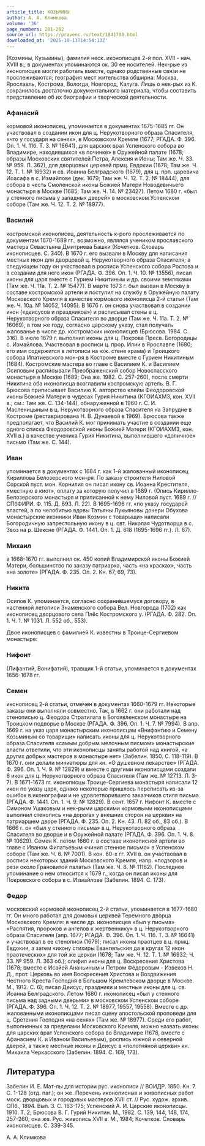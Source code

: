 ```yaml
---
article_title: КОЗЬМИНЫ
author: А. А. Климкова
volume: '36'
page_numbers: 281-282
source_url: https://pravenc.ru/text/1841700.html
downloaded_at: '2025-10-13T14:54:13Z'
---
```


(Козмины, Кузьмины), фамилия неск. иконописцев 2-й пол. XVII - нач. XVIII в.; в документах упоминаются ок. 30 ее носителей. Нек-рые из иконописцев могли работать вместе, однако родственные связи не прослеживаются; география мест жительства обширна: Москва, Ярославль, Кострома, Вологда, Новгород, Калуга. Лишь о нек-рых из К. сохранилось достаточно документального материала, чтобы составить представление об их биографии и творческой деятельности.

### Афанасий

кормовой иконописец, упоминается в документах 1675-1685 гг. Он участвовал в создании икон для ц. Нерукотворного образа Спасителя, «что у государя на сенях», в Московском Кремле (1677; РГАДА. Ф. 396. Оп. 1. Ч. 11б. Т. 3. № 16641), для царских врат Успенского собора во Владимире, находившихся «в починке» в Оружейной палате (1678; образы Московских святителей Петра, Алексия и Ионы; Там же. Ч. 33. № 959. Л. 362), для дворцовых церквей прмц. Евдокии (1678; Там же. Ч. 12. Т. 1. № 16932) и св. Иоанна Белградского (1679), для ц. прп. царевича Иоасафа в с. Измайлове (дек. 1679; Там же. Ч. 12. Т. 2. № 18444), для собора в честь Смоленской иконы Божией Матери Новодевичьего монастыря в Москве (1685; Там же. Ч. 14. № 23427). Летом 1680 г. «был у стенного письма у западных дверей» в московском Успенском соборе (Там же. Ч. 12. Т. 2. № 18977).

### Василий

костромской иконописец, деятельность к-рого прослеживается по документам 1670-1689 гг., возможно, являлся учеником ярославского мастера Севастьяна Дмитриева Башки (Кочетков. Словарь иконописцев. С. 340). В 1670 г. его вызвали в Москву для написания местных икон для дворцовой ц. Нерукотворного образа Спасителя; в следующем году он участвовал в росписи Успенского собора Ростова и в создании для него икон (РГАДА. Ф. 396. Оп. 1. Ч. 10. № 13556), писал иконы для царя вместе с Гурием Никитиным и др. своими земляками (Там же. Ч. 11а. Т. 2. № 15477). В марте 1673 г. был вызван в Москву в составе костромской артели и поступил на службу в Оружейную палату Московского Кремля в качестве кормового иконописца 2-й статьи (Там же. Ч. 10а. № 14052, 14095). В 1676 г. он снова участвовал в создании икон («деисусов и праздников») и расписывал стены в ц. Нерукотворного образа Спасителя во дворце (Там же. Ч. 11а. Т. 2. № 16069), в том же году, согласно царскому указу, стал получать жалованье в числе др. костромских иконописцев (Брюсова. 1984. С. 316). В июле 1679 г. выполнил иконы для ц. Покрова Пресв. Богородицы с. Измайлова. Участвовал в росписи ц. прор. Илии в Ярославле (1680; его имя содержится в летописи на юж. стене храма) и Троицкого собора Ипатиевского мон-ря в Костроме вместе с Гурием Никитиным (1684). Костромские мастера во главе с Василием К. и Василием Осиповым расписывали Преображенский собор Новоспасского монастыря в Москве (1689; Она же. 1982. С. 257-260), после смерти Никитина оба иконописца возглавили костромскую артель. В. Г. Брюсова приписывает Василию К. авторство клейм Феодоровской иконы Божией Матери в чудесах Гурия Никитина (КГОИАХМЗ, кон. XVII в.; см.: Там же. С. 134-144), обнаруженной в 1960 г. С. И. Масленицыным в ц. Нерукотворного образа Спасителя на Запрудне в Костроме (реставрирована Н. В. Дунаевой в 1969). Брюсова также предполагает, что Василий К. мог принимать участие в создании еще одного списка Феодоровской иконы Божией Матери (КГОИАХМЗ, кон. XVII в.) в качестве ученика Гурия Никитина, выполнившего «доличное» письмо (Там же. С. 144).

### Иван

упоминается в документах с 1684 г. как 1-й жалованный иконописец Кириллова Белозерского мон-ря. По заказу строителя Ниловой Сорской пуст. мон. Корнилия он писал икону св. Иоанна Крестителя, «местную в киот», оплату за которую получил в 1689 г. (Опись Кирилло-Белозерского монастыря и приписанной к нему Ниловой пуст. 1689 г. // СПбФИРИ. Ф. 115. Д. 693. Л. 22). В 1695-1696 гг. «по указу государей властей, а по челобитью вдовы Татьяны Лукьяновы дочери Обухова монастырские иконники Иван Козмин с товарыщи» написали Богородичную запрестольную икону в ц. свт. Николая Чудотворца в с. Звоз на р. Шексне (РГАДА. Ф. 1441. Оп. 1. Д. 618 (1695-1696 гг.). Л. 67).

### Михаил

в 1668-1670 гг. выполнил ок. 450 копий Владимирской иконы Божией Матери, большинство по заказу патриарха, часть «на красках», часть «на золоте» (РГАДА. Ф. 235. Оп. 2. Кн. 67, 69, 73).

### Никита

Осипов К. упоминается, согласно сохранившемуся договору, в настенной летописи Знаменского собора Вел. Новгорода (1702) как иконописец дворцового села Плёс Костромского у. (РГАДА. Ф. 282. Оп. 1. Ч. 1. № 1031. Л. 552 об., 553).

Двое иконописцев с фамилией К. известны в Троице-Сергиевом монастыре:

### Нифонт

(Лифантий, Вонифатий), травщик 1-й статьи, упоминается в документах 1656-1678 гг.

### Семен

иконописец 2-й статьи, отмечен в документах 1660-1679 гг. Некоторые заказы они выполняли совместно. Так, в 1662 г. они работали над стенописью ц. Феодора Стратилата в Богоявленском монастыре на Троицком подворье в Москве (РГАДА. Ф. 396. Оп. 1. Ч. 7. № 7994). В апр. 1669 г. на указ царя монастырским иконописцам «Внифантию и Семену Козьминым со товарищи» написать иконы для ц. Нерукотворного образа Спасителя «самым добрым мелочным писмом» монастырские власти ответили, что эти иконописцы заняты работой над книгой, «а других добрых мастеров в монастыре нет» (Забелин. 1850. С. 118-119). В 1670 г. они делали миниатюры для кн. «О душевном лекарстве» (РГАДА. Ф. 396. Оп. 1. Ч. 9. № 12829) и вместе с другими иконописцами создали 6 икон для ц. Нерукотворного образа Спасителя (Там же. № 12713. Л. 3-7). В 1671-1673 гг. иконописцы Троице-Сергиева монастыря написали 12 икон по указу царя, однако некоторые пришлось переписать из-за ошибок в иконографии и не удовлетворившего заказчиков стиля письма (РГАДА. Ф. 1441. Оп. 1. Ч. 9. № 12829). В сент. 1657 г. Нифонт К. вместе с Симоном Ушаковым и нек-рыми царскими кормовыми иконописцами выполнил стенопись «на дорогах у внешних сторон на церкви» на патриаршем дворе (РГАДА. Ф. 235. Оп. 2. Кн. 43. Л. 82 об., 83 об.). В 1666 г. он «был у стенного письма» в ц. Нерукотворного образа Спасителя во дворце и в Оружейной палате (РГАДА. Ф. 396. Оп. 1. Ч. 8. № 10629). Семен К. летом 1660 г. в составе иконописной артели во главе с Иваном Филатьевым «чинил стенное письмо» в Успенском соборе (Там же. Ч. 6. № 7001). В кон. 60-х гг. XVII в. он участвовал в росписи некоторых зданий Московского Кремля, напр. «подзоров и рези около Грановитой палаты» (Там же. Ч. 8. № 11162). Последнее упоминание о нем относится к 1679 г., когда он писал иконы для Покровского собора в с. Измайлове (Забелин. 1894. С. 173).

### Федор

московский кормовой иконописец 2-й статьи, упоминается в 1677-1680 гг. Он много работал для домовых церквей Теремного дворца Московского Кремля: в числе др. иконописцев «был у письма» «Распятия, пророков и ангелов к жертвеннику» в ц. Нерукотворного образа Спасителя (апр. 1677; РГАДА. Ф. 396. Оп. 1. Ч. 11б. Т. 3. № 16641) и участвовал в ее стенописи (1679); писал иконы праотцев в ц. прмц. Евдокии, а затем «икону стихиры Евангельския да в кругах 12 икон праотеческих» для той же церкви (1678; Там же. Ч. 12. Т. 1. № 16932; Ч. 33. № 959. Л. 363 об.); олифил иконы для ц. Воскресения Христова (1678; вместе с Исайей Ананьиным и Петром Фёдоровым - Извеков Н. Д., прот. Церковь во имя Воскресения Христова и Воздвижения Честного Креста Господня в Большом Кремлевском дворце в Москве. М., 1912. С. 6); писал Деисус, праздники и местные иконы для ц. св. Иоанна Белградского. Летом 1680 г. иконописец «был у стенного письма над задными дверьми» в московском Успенском соборе (РГАДА. Ф. 396. Оп. 1. Ч. 12. Т. 2. № 18977, 19557, 19558). Вместе с др. жалованными иконописцами писал сцену апостольской проповеди для ц. Сретения Господня «на сенях» (Там же. № 18977). Среди его работ, выполненных за пределами Московского Кремля, можно назвать иконы для царских врат Успенского собора во Владимире (1678, вместе с Афанасием К. и Иваном Васильевым), роспись южной и северной дверей, а также местные иконы и Деисус в «полотняной церкви» кн. Михаила Черкасского (Забелин. 1894. С. 169, 173).

## Литература

Забелин И. Е. Мат-лы для истории рус. иконописи // ВОИДР. 1850. Кн. 7. С. 1-128 (отд. паг.); он же. Перечень иконописных и живописных работ моск. дворцовых и городовых мастеров XVII ст. // Рус. худож. архив. СПб., 1894. Вып. 3. С. 163-175; Успенский А. И. Царские иконописцы. 1910. Т. 2; Брюсова В. Г. Гурий Никитин. М., 1982. С. 139, 144, 148, 174, 257-260; она же. Рус. живопись XVII в. М., 1984; Кочетков. Словарь иконописцев. С. 339-345.

А. А. Климкова
